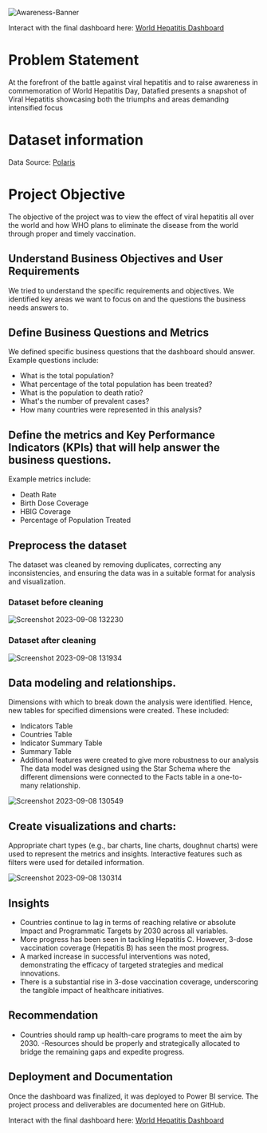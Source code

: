 ![Awareness-Banner](https://github.com/Datafyde/World_Hepatitis/assets/135570337/1d0b64f7-a3e4-44ad-9fdb-3459c422ec2b)

Interact with the final dashboard here:
[World Hepatitis Dashboard](http://bit.ly/viral-hepatitis-dashboard)

# Problem Statement
At the forefront of the battle against viral hepatitis and to raise awareness in commemoration of World Hepatitis Day, Datafied presents a snapshot of Viral Hepatitis showcasing both the triumphs and areas demanding intensified focus

# Dataset information

Data Source: [Polaris](https://cdafound.org/polaris/)

# Project Objective
The objective of the project was to view the effect of viral hepatitis all over the world and how WHO plans to eliminate the disease from the world through proper and timely vaccination.

## Understand Business Objectives and User Requirements
We tried to understand the specific requirements and objectives. We identified key areas we want to focus on and the questions the business needs answers to.

## Define Business Questions and Metrics
We defined specific business questions that the dashboard should answer. Example questions include:
- What is the total population?
- What percentage of the total population has been treated?
- What is the population to death ratio?
- What's the number of prevalent cases?
- How many countries were represented in this analysis?

## Define the metrics and Key Performance Indicators (KPIs) that will help answer the business questions. 
Example metrics include:
- Death Rate
- Birth Dose Coverage
- HBIG Coverage
- Percentage of Population Treated

## Preprocess the dataset
The dataset was cleaned by removing duplicates, correcting any inconsistencies, and ensuring the data was in a suitable format for analysis and visualization.

### Dataset before cleaning
![Screenshot 2023-09-08 132230](https://github.com/Datafyde/World_Hepatitis/assets/135570337/623c5ba8-b1cb-4588-9353-6dc444860adf)

### Dataset after cleaning
![Screenshot 2023-09-08 131934](https://github.com/Datafyde/World_Hepatitis/assets/135570337/76779e53-a3cf-41da-ab7a-62fdd2b541a8)

## Data modeling and relationships.
Dimensions with which to break down the analysis were identified. Hence, new tables for specified dimensions were created. These included:
- Indicators Table
- Countries Table
- Indicator Summary Table
- Summary Table
- Additional features were created to give more robustness to our analysis
The data model was designed using the Star Schema where the different dimensions were connected to the Facts table in a one-to-many relationship.

![Screenshot 2023-09-08 130549](https://github.com/Datafyde/World_Hepatitis/assets/135570337/5e41cf0a-f461-44ad-9de2-cd2379b9073f)

## Create visualizations and charts:
Appropriate chart types (e.g., bar charts, line charts, doughnut charts) were used to represent the metrics and insights. Interactive features such as filters were used for detailed information.

![Screenshot 2023-09-08 130314](https://github.com/Datafyde/World_Hepatitis/assets/135570337/53eb6268-1011-4c43-9d4e-0cab7dbe6250)

## Insights
- Countries continue to lag in terms of reaching relative or absolute Impact and Programmatic Targets by 2030 across all variables.
- More progress has been seen in tackling Hepatitis C. However, 3-dose vaccination coverage (Hepatitis B) has seen the most progress.
- A marked increase in successful interventions was noted, demonstrating the efficacy of targeted strategies and medical innovations.
- There is a substantial rise in 3-dose vaccination coverage, underscoring the tangible impact of healthcare initiatives.

## Recommendation
- Countries should ramp up health-care programs to meet the aim by 2030.
-Resources should be properly and strategically allocated to bridge the remaining gaps and expedite progress.

## Deployment and Documentation
Once the dashboard was finalized, it was deployed to Power BI service. The project process and deliverables are documented here on GitHub.

Interact with the final dashboard here:
[World Hepatitis Dashboard](http://bit.ly/viral-hepatitis-dashboard)

